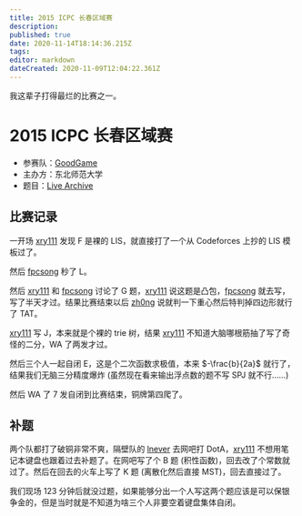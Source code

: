 ```yaml
---
title: 2015 ICPC 长春区域赛
description: 
published: true
date: 2020-11-14T18:14:36.215Z
tags: 
editor: markdown
dateCreated: 2020-11-09T12:04:22.361Z
---
```


我这辈子打得最烂的比赛之一。

# 2015 ICPC 长春区域赛

* 参赛队：[GoodGame](/team/goodgame)
* 主办方：东北师范大学
* 题目：[Live Archive](https://icpcarchive.ecs.baylor.edu/index.php?option=com_onlinejudge&Itemid=8&category=681)

[xry111]: /person/xry111
[fpcsong]: /person/fpcsong

[zh0ng]: /person/zh0ng
[lnever]: /person/lnever

## 比赛记录

一开场 [xry111] 发现 F 是裸的 LIS，就直接打了一个从 Codeforces 上抄的 LIS 模板过了。

然后 [fpcsong] 秒了 L。

然后 [xry111] 和 [fpcsong] 讨论了 G 题，[xry111] 说这题是凸包，[fpcsong] 就去写，写了半天才过。结果比赛结束以后 [zh0ng] 说就判一下重心然后特判掉四边形就行了 TAT。

[xry111] 写 J，本来就是个裸的 trie 树，结果 [xry111] 不知道大脑哪根筋抽了写了奇怪的二分，WA 了两发才过。

然后三个人一起自闭 E，这是个二次函数求极值，本来 $-\frac{b}{2a}$ 就行了，结果我们无脑三分精度爆炸 (虽然现在看来输出浮点数的题不写 SPJ 就不行……)

然后 WA 了 7 发自闭到比赛结束，铜牌第四爬了。

## 补题

两个队都打了破铜非常不爽，隔壁队的 [lnever] 去网吧打 DotA，[xry111] 不想用笔记本键盘也跟着过去补题了。在网吧写了个 B 题 (积性函数)，回去改了个常数就过了。然后在回去的火车上写了 K 题 (离散化然后直接 MST)，回去直接过了。

我们现场 123 分钟后就没过题，如果能够分出一个人写这两个题应该是可以保银争金的，但是当时就是不知道为啥三个人非要空着键盘集体自闭。